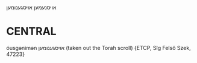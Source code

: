 אויסנעמען
אויסגענומען

CENTRAL
========

óusgənìmən אויסגענומען (taken out the Torah scroll) {ETCP, Sîg Felső Szek, 47223}
